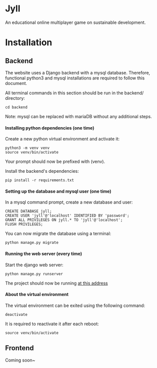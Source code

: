 # Jyll
An educational online multiplayer game on sustainable development.

# Installation

## Backend

The website uses a Django backend with a mysql database.
Therefore, functional python3 and mysql installations are required to follow this document.

All terminal commands in this section should be run in the backend/ directory:
```
cd backend
```

Note: mysql can be replaced with mariaDB without any additional steps.

#### Installing python dependencies (one time)
Create a new python virtual environment and activate it:
```
python3 -m venv venv
source venv/bin/activate
```
Your prompt should now be prefixed with (venv).

Install the backend's dependencies:
```
pip install -r requirements.txt
```

#### Setting up the database and mysql user (one time)
In a mysql command prompt, create a new database and user:
```
CREATE DATABASE jyll;
CREATE USER 'jyll'@'localhost' IDENTIFIED BY 'password';
GRANT ALL PRIVILEGES ON jyll.* TO 'jyll'@'localhost';
FLUSH PRIVILEGES;
```
You can now migrate the database using a terminal:
```
python manage.py migrate
```

#### Running the web server (every time)
Start the django web server:
```
python manage.py runserver
```
The project should now be running [at this address](http://localhost:8000/)

#### About the virtual environment
The virtual environment can be exited using the following command:
```
deactivate
```
It is required to reactivate it after each reboot:
```
source venv/bin/activate
```

## Frontend

Coming soon~
